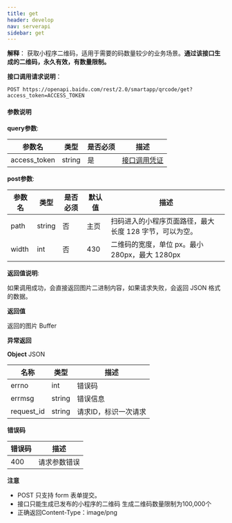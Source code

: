 ```yaml
---
title: get
header: develop
nav: serverapi
sidebar: get
---
```


**解释**：
获取小程序二维码，适用于需要的码数量较少的业务场景。**通过该接口生成的二维码，永久有效，有数量限制。**

**接口调用请求说明**：
```
POST https://openapi.baidu.com/rest/2.0/smartapp/qrcode/get?access_token=ACCESS_TOKEN
```

#### 参数说明

**query参数**:

|参数名|	类型|	是否必须|	描述|
|---|---|---|---|
|access_token|	string|	是|	[接口调用凭证](https://smartprogram.baidu.com/docs/develop/serverapi/power_exp/)|

**post参数**:

|参数名|	类型|	是否必须|默认值|	描述|
|---|---|---|---|---|
|path|	string|	否|	主页|扫码进入的小程序页面路径，最大长度 128 字节，可以为空。|
|width|	int|	否|	430|二维码的宽度，单位 px。最小 280px，最大 1280px|

**返回值说明**:

如果调用成功，会直接返回图片二进制内容，如果请求失败，会返回 JSON 格式的数据。

**返回值**

返回的图片 Buffer

**异常返回**

**Object**
JSON

|名称|类型|描述|
|---|---|---|
|errno|	int|错误码|
|errmsg| string |错误信息|
|request_id|	string|请求ID，标识一次请求|

**错误码**

|错误码|描述|
|---|---|
|400|请求参数错误|

**注意**

 - POST 只支持 form 表单提交。 
 - 接口只能生成已发布的小程序的二维码 生成二维码数量限制为100,000个
 - 正确返回Content-Type：image/png
